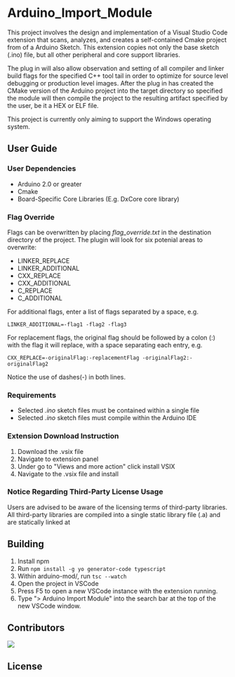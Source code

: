 # Arduino_Import_Module
This project involves the design and implementation of a Visual Studio Code extension that scans, analyzes, and creates a self-contained Cmake project from of a Arduino Sketch. This extension copies not only the base sketch (.ino) file, but all other peripheral and core support libraries. 

The plug in will also allow observation and setting of all compiler and linker build flags for the specified C++ tool tail in order to optimize for source level debugging or production level images. After the plug in has created the CMake version of the Arduino project into the target directory so specified the module will then compile the project to the resulting artifact specified by the user, be it a HEX or ELF file.

This project is currently only aiming to support the Windows operating system.
## User Guide



### User Dependencies 
+ Arduino 2.0 or greater
+ Cmake 
+ Board-Specific Core Libraries (E.g. DxCore core library)

### Flag Override
Flags can be overwritten by placing *flag_override.txt* in the destination directory of the project. The plugin will look for six potenial areas to overwrite:
+ LINKER_REPLACE
+ LINKER_ADDITIONAL
+ CXX_REPLACE
+ CXX_ADDITIONAL
+ C_REPLACE
+ C_ADDITIONAL

For additional flags, enter a list of flags separated by a space, e.g.
```
LINKER_ADDITIONAL=-flag1 -flag2 -flag3
```

For replacement flags, the original flag should be followed by a colon (:) with the flag it will replace, with a space separating each entry, e.g.
```
CXX_REPLACE=-originalFlag:-replacementFlag -originalFlag2:-originalFlag2
```

Notice the use of dashes(-) in both lines.

### Requirements
+ Selected *.ino* sketch files must be contained within a single file
+ Selected *.ino* sketch files must compile within the Arduino IDE

### Extension Download Instruction 
1. Download the .vsix file
2. Navigate to extension panel 
3. Under go to "Views and more action" click install VSIX
4. Navigate to the .vsix file and install

### Notice Regarding Third-Party License Usage

Users are advised to be aware of the licensing terms of third-party libraries. All third-party libraries are compiled into a single static library file (.a) and are statically linked at 

## Building
1. Install npm
2. Run `npm install -g yo generator-code typescript`
3. Within arduino-mod/, run `tsc --watch`
4. Open the project in VSCode
5. Press F5 to open a new VSCode instance with the extension running.
6. Type "> Arduino Import Module" into the search bar at the top of the new VSCode window.

## Contributors

<a href="https://github.com/jcnguye/Arduino_Import_Module/graphs/contributors">
  <img src="https://contrib.rocks/image?repo=jcnguye/Arduino_Import_Module" />
</a>

## License




